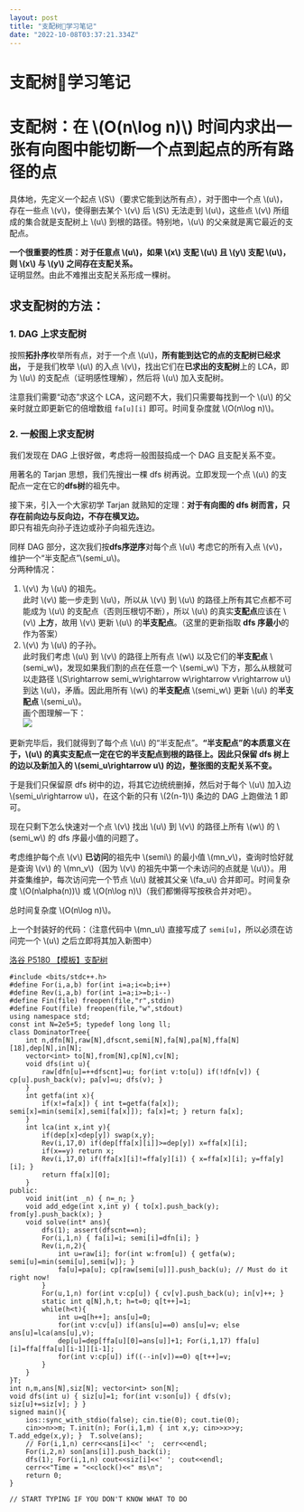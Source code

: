 ```yaml
---
layout: post
title: "支配树🌴学习笔记"
date: "2022-10-08T03:37:21.334Z"
---
```

支配树🌴学习笔记
=========

支配树：在 \\(O(n\\log n)\\) 时间内求出一张有向图中能切断一个点到起点的所有路径的点
===================================================

具体地，先定义一个起点 \\(S\\)（要求它能到达所有点），对于图中一个点 \\(u\\)，存在一些点 \\(v\\)，使得删去某个 \\(v\\) 后 \\(S\\) 无法走到 \\(u\\)，这些点 \\(v\\) 所组成的集合就是支配树上 \\(u\\) 到根的路径。特别地，\\(u\\) 的父亲就是离它最近的支配点。

**一个很重要的性质：对于任意点 \\(u\\)，如果 \\(x\\) 支配 \\(u\\) 且 \\(y\\) 支配 \\(u\\)，则 \\(x\\) 与 \\(y\\) 之间存在支配关系。**  
证明显然。由此不难推出支配关系形成一棵树。

求支配树的方法：
--------

### 1\. DAG 上求支配树

按照**拓扑序**枚举所有点，对于一个点 \\(u\\)，**所有能到达它的点的支配树已经求出，** 于是我们枚举 \\(u\\) 的入点 \\(v\\)，找出它们在**已求出的支配树**上的 LCA，即为 \\(u\\) 的支配点（证明感性理解），然后将 \\(u\\) 加入支配树。

注意我们需要“动态”求这个 LCA，这问题不大，我们只需要每找到一个 \\(u\\) 的父亲时就立即更新它的倍增数组 `fa[u][i]` 即可。时间复杂度就 \\(O(n\\log n)\\)。

### 2\. 一般图上求支配树

我们发现在 DAG 上很好做，考虑将一般图鼓捣成一个 DAG 且支配关系不变。

用著名的 Tarjan 思想，我们先搜出一棵 dfs 树再说。立即发现一个点 \\(u\\) 的支配点一定在它的**dfs树**的祖先中。

接下来，引入一个大家初学 Tarjan 就熟知的定理：**对于有向图的 dfs 树而言，只存在前向边与反向边，不存在横叉边。**  
即只有祖先向孙子连边或孙子向祖先连边。

同样 DAG 部分，这次我们按**dfs序逆序**对每个点 \\(u\\) 考虑它的所有入点 \\(v\\)，维护一个“半支配点”\\(semi\_u\\)。  
分两种情况：

1.  \\(v\\) 为 \\(u\\) 的祖先。  
    此时 \\(v\\) 能一步走到 \\(u\\)，所以从 \\(v\\) 到 \\(u\\) 的路径上所有其它点都不可能成为 \\(u\\) 的支配点（否则压根切不断），所以 \\(u\\) 的真实**支配点**应该在 \\(v\\) **上方**，故用 \\(v\\) 更新 \\(u\\) 的**半支配点**。（这里的更新指取 **dfs 序最小**的作为答案）
2.  \\(v\\) 为 \\(u\\) 的子孙。  
    此时我们考虑 \\(u\\) 到 \\(v\\) 的路径上所有点 \\(w\\) 以及它们的**半支配点** \\(semi\_w\\)，发现如果我们割的点在任意一个 \\(semi\_w\\) 下方，那么从根就可以走路径 \\(S\\rightarrow semi\_w\\rightarrow w\\rightarrow v\\rightarrow u\\) 到达 \\(u\\)，矛盾。因此用所有 \\(w\\) 的**半支配点** \\(semi\_w\\) 更新 \\(u\\) 的**半支配点** \\(semi\_u\\)。  
    画个图理解一下：  
    ![](https://img2022.cnblogs.com/blog/2560578/202210/2560578-20221007222917091-341503606.png)

更新完毕后，我们就得到了每个点 \\(u\\) 的“半支配点”。**“半支配点”的本质意义在于，\\(u\\) 的真实支配点一定在它的半支配点到根的路径上。因此只保留 dfs 树上的边以及新加入的 \\(semi\_u\\rightarrow u\\) 的边，整张图的支配关系不变。**

于是我们只保留原 dfs 树中的边，将其它边统统删掉，然后对于每个 \\(u\\) 加入边 \\(semi\_u\\rightarrow u\\)，在这个新的只有 \\(2(n-1)\\) 条边的 DAG 上跑做法 1 即可。

现在只剩下怎么快速对一个点 \\(v\\) 找出 \\(u\\) 到 \\(v\\) 的路径上所有 \\(w\\) 的 \\(semi\_w\\) 的 dfs 序最小值的问题了。

考虑维护每个点 \\(v\\) **已访问**的祖先中 \\(semi\\) 的最小值 \\(mn\_v\\)，查询时恰好就是查询 \\(v\\) 的 \\(mn\_v\\)（因为 \\(v\\) 的祖先中第一个未访问的点就是 \\(u\\)）。用并查集维护，每次访问完一个节点 \\(u\\) 就被其父亲 \\(fa\_u\\) 合并即可。时间复杂度 \\(O(n\\alpha(n))\\) 或 \\(O(n\\log n)\\)（我们都懒得写按秩合并对吧）。

总时间复杂度 \\(O(n\\log n)\\)。

上一个封装好的代码：（注意代码中 \\(mn\_u\\) 直接写成了 `semi[u]`，所以必须在访问完一个 \\(u\\) 之后立即将其加入新图中）

[洛谷 P5180 【模板】支配树](https://www.luogu.com.cn/problem/P5180)

    #include <bits/stdc++.h>
    #define For(i,a,b) for(int i=a;i<=b;i++)
    #define Rev(i,a,b) for(int i=a;i>=b;i--)
    #define Fin(file) freopen(file,"r",stdin)
    #define Fout(file) freopen(file,"w",stdout)
    using namespace std;
    const int N=2e5+5; typedef long long ll;
    class DominatorTree{
        int n,dfn[N],raw[N],dfscnt,semi[N],fa[N],pa[N],ffa[N][18],dep[N],in[N];
        vector<int> to[N],from[N],cp[N],cv[N];
        void dfs(int u){
            raw[dfn[u]=++dfscnt]=u; for(int v:to[u]) if(!dfn[v]) { cp[u].push_back(v); pa[v]=u; dfs(v); }
        }
        int getfa(int x){
            if(x!=fa[x]) { int t=getfa(fa[x]); semi[x]=min(semi[x],semi[fa[x]]); fa[x]=t; } return fa[x];
        }
        int lca(int x,int y){
            if(dep[x]<dep[y]) swap(x,y);
            Rev(i,17,0) if(dep[ffa[x][i]]>=dep[y]) x=ffa[x][i];
            if(x==y) return x;
            Rev(i,17,0) if(ffa[x][i]!=ffa[y][i]) { x=ffa[x][i]; y=ffa[y][i]; }
            return ffa[x][0];
        }
    public:
        void init(int _n) { n=_n; }
        void add_edge(int x,int y) { to[x].push_back(y); from[y].push_back(x); }
        void solve(int* ans){
            dfs(1); assert(dfscnt==n);
            For(i,1,n) { fa[i]=i; semi[i]=dfn[i]; }
            Rev(i,n,2){
                int u=raw[i]; for(int w:from[u]) { getfa(w); semi[u]=min(semi[u],semi[w]); }
                fa[u]=pa[u]; cp[raw[semi[u]]].push_back(u); // Must do it right now!
            }
            For(u,1,n) for(int v:cp[u]) { cv[v].push_back(u); in[v]++; }
            static int q[N],h,t; h=t=0; q[t++]=1;
            while(h<t){
                int u=q[h++]; ans[u]=0;
                for(int v:cv[u]) if(ans[u]==0) ans[u]=v; else ans[u]=lca(ans[u],v);
                dep[u]=dep[ffa[u][0]=ans[u]]+1; For(i,1,17) ffa[u][i]=ffa[ffa[u][i-1]][i-1];
                for(int v:cp[u]) if((--in[v])==0) q[t++]=v;
            }
        }
    }T;
    int n,m,ans[N],siz[N]; vector<int> son[N];
    void dfs(int u) { siz[u]=1; for(int v:son[u]) { dfs(v); siz[u]+=siz[v]; } }
    signed main(){
        ios::sync_with_stdio(false); cin.tie(0); cout.tie(0);
        cin>>n>>m; T.init(n); For(i,1,m) { int x,y; cin>>x>>y; T.add_edge(x,y); }  T.solve(ans);
        // For(i,1,n) cerr<<ans[i]<<' ';  cerr<<endl;
        For(i,2,n) son[ans[i]].push_back(i);
        dfs(1); For(i,1,n) cout<<siz[i]<<' '; cout<<endl;
        cerr<<"Time = "<<clock()<<" ms\n";
        return 0;
    }
    
    // START TYPING IF YOU DON'T KNOW WHAT TO DO